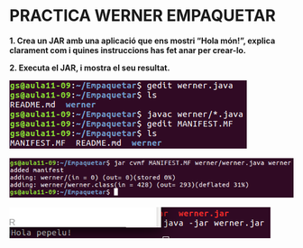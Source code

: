 # PRACTICA WERNER EMPAQUETAR #

**1. Crea un JAR amb una aplicació que ens mostri “Hola món!”, explica clarament com i
quines instruccions has fet anar per crear-lo.**

**2. Executa el JAR, i mostra el seu resultat.**

![](src/images/1.png)


![](src/images/2.png)


![](src/images/3.png)
